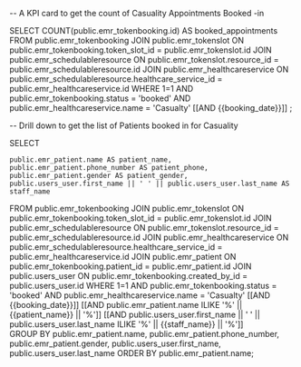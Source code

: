 -- A KPI card to get the count of Casuality Appointments Booked -in

SELECT
    COUNT(public.emr_tokenbooking.id) AS booked_appointments
FROM public.emr_tokenbooking
JOIN public.emr_tokenslot ON public.emr_tokenbooking.token_slot_id = public.emr_tokenslot.id
JOIN public.emr_schedulableresource ON public.emr_tokenslot.resource_id = public.emr_schedulableresource.id
JOIN public.emr_healthcareservice ON public.emr_schedulableresource.healthcare_service_id = public.emr_healthcareservice.id
WHERE 1=1
  AND public.emr_tokenbooking.status = 'booked'
  AND public.emr_healthcareservice.name = 'Casualty'
  [[AND {{booking_date}}]] 
;





-- Drill down to get the list of Patients booked in for Casuality

SELECT
    
    public.emr_patient.name AS patient_name,
    public.emr_patient.phone_number AS patient_phone,
    public.emr_patient.gender AS patient_gender,
    public.users_user.first_name || ' ' || public.users_user.last_name AS staff_name
FROM public.emr_tokenbooking
JOIN public.emr_tokenslot ON public.emr_tokenbooking.token_slot_id = public.emr_tokenslot.id
JOIN public.emr_schedulableresource ON public.emr_tokenslot.resource_id = public.emr_schedulableresource.id
JOIN public.emr_healthcareservice ON public.emr_schedulableresource.healthcare_service_id = public.emr_healthcareservice.id
JOIN public.emr_patient ON public.emr_tokenbooking.patient_id = public.emr_patient.id
JOIN public.users_user ON public.emr_tokenbooking.created_by_id = public.users_user.id
WHERE 1=1
  AND public.emr_tokenbooking.status = 'booked'
  AND public.emr_healthcareservice.name = 'Casualty'
  [[AND {{booking_date}}]]
  [[AND public.emr_patient.name ILIKE '%' || {{patient_name}} || '%']] 
  [[AND public.users_user.first_name || ' ' || public.users_user.last_name ILIKE '%' || {{staff_name}} || '%']]  
GROUP BY 
    public.emr_patient.name,
    public.emr_patient.phone_number,
    public.emr_patient.gender,
    public.users_user.first_name,
    public.users_user.last_name
ORDER BY public.emr_patient.name;

